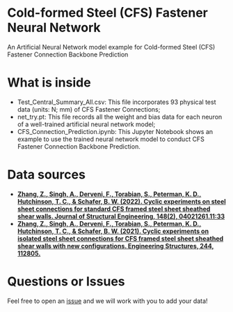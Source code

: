 # Cold-formed Steel (CFS) Fastener Neural Network
An Artificial Neural Network model example for Cold-formed Steel (CFS) Fastener Connection Backbone Prediction

# What is inside
* Test_Central_Summary_All.csv: This file incorporates 93 physical test data (units: N; mm) of CFS Fastener Connections; 
* net_try.pt: This file records all the weight and bias data for each neuron of a well-trained artificial neural network model;
* CFS_Connection_Prediction.ipynb: This Jupyter Notebook shows an example to use the trained neural network model to conduct CFS Fastener Connection Backbone Prediction.

# Data sources
* **[Zhang, Z., Singh, A., Derveni, F., Torabian, S., Peterman, K. D., Hutchinson, T. C., & Schafer, B. W. (2022). Cyclic experiments on steel sheet connections for standard CFS framed steel sheet sheathed shear walls. Journal of Structural Engineering, 148(2), 04021261.11:33](https://ascelibrary.org/doi/abs/10.1061/%28ASCE%29ST.1943-541X.0003233)**
* **[Zhang, Z., Singh, A., Derveni, F., Torabian, S., Peterman, K. D., Hutchinson, T. C., & Schafer, B. W. (2021). Cyclic experiments on isolated steel sheet connections for CFS framed steel sheet sheathed shear walls with new configurations. Engineering Structures, 244, 112805.](https://www.sciencedirect.com/science/article/abs/pii/S014102962100955X)**

# Questions or Issues
Feel free to open an [issue](https://github.com/EngineerWithData/FastenerNeuralNetwork/issues) and we will work with you to add your data!
